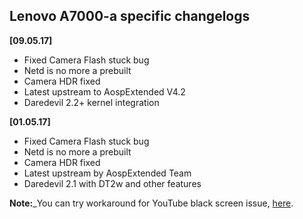 ## Lenovo A7000-a specific changelogs

**[09.05.17]**
- Fixed Camera Flash stuck bug
- Netd is no more a prebuilt
- Camera HDR fixed
- Latest upstream to AospExtended V4.2
- Daredevil 2.2+ kernel integration

**[01.05.17]**
- Fixed Camera Flash stuck bug
- Netd is no more a prebuilt
- Camera HDR fixed
- Latest upstream by AospExtended Team
- Daredevil 2.1 with DT2w and other features

**Note:**_You can try workaround for YouTube black screen issue, [here](https://forum.xda-developers.com/showpost.php?p=72241849&postcount=131).
